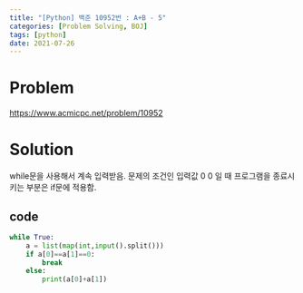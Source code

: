 ```yaml
---
title: "[Python] 백준 10952번 : A+B - 5"
categories: [Problem Solving, BOJ]
tags: [python]
date: 2021-07-26
---
```

# Problem
<https://www.acmicpc.net/problem/10952>

# Solution
while문을 사용해서 계속 입력받음.
문제의 조건인 입력값 0 0 일 때 프로그램을 종료시키는 부분은 if문에 적용함.

## code
```py
while True:
    a = list(map(int,input().split()))
    if a[0]==a[1]==0:
        break
    else:
        print(a[0]+a[1])
```
